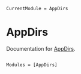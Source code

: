 ```@meta
CurrentModule = AppDirs
```

# AppDirs

Documentation for [AppDirs](https://github.com/JackDunnNZ/AppDirs.jl).

```@index
```

```@autodocs
Modules = [AppDirs]
```
